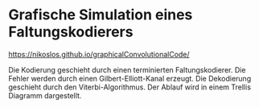 # Grafische Simulation eines Faltungskodierers

https://nikoslos.github.io/graphicalConvolutionalCode/

Die Kodierung geschieht durch einen terminierten Faltungskodierer.
Die Fehler werden durch einen Gilbert-Elliott-Kanal erzeugt.
Die Dekodierung geschieht durch den Viterbi-Algorithmus. 
Der Ablauf wird in einem Trellis Diagramm dargestellt.
